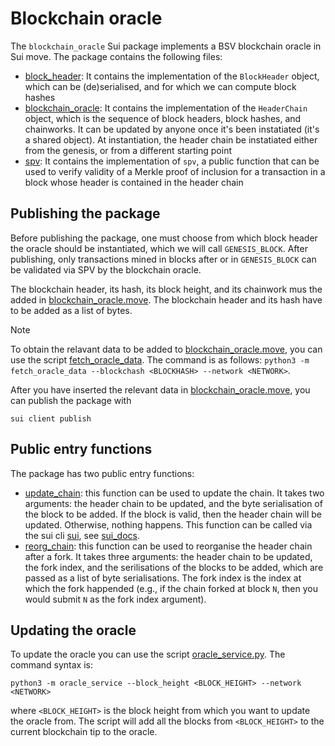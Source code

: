 # Blockchain oracle

The `blockchain_oracle` Sui package implements a BSV blockchain oracle in Sui move.
The package contains the following files:
- [block_header](./sources/block_header.move): It contains the implementation of the `BlockHeader` object, which can be (de)serialised, and for which we can compute block hashes
- [blockchain_oracle](./sources//blockchain_oracle.move): It contains the implementation of the `HeaderChain` object, which is the sequence of block headers, block hashes, and chainworks. It can be updated by anyone once it's been instatiated (it's a shared object). At instantiation, the header chain be instatiated either from the genesis, or from a different starting point
- [spv](./sources/spv.move): It contains the implementation of `spv`, a public function that can be used to verify validity of a Merkle proof of inclusion for a transaction in a block whose header is contained in the header chain

## Publishing the package

Before publishing the package, one must choose from which block header the oracle should be instantiated, which we will call `GENESIS_BLOCK`.
After publishing, only transactions mined in blocks after or in `GENESIS_BLOCK` can be validated via SPV by the blockchain oracle.

The blockchain header, its hash, its block height, and its chainwork mus the added in [blockchain_oracle.move](../move/oracle/sources/blockchain_oracle.move#L12).
The blockchain header and its hash have to be added as a list of bytes.

> [!NOTE]
> To obtain the relavant data to be added to [blockchain_oracle.move](../move/oracle/sources/blockchain_oracle.move#L12), you can use the script [fetch_oracle_data](../cli/bsv/fetch_oracle_data.py). The command is as follows: `python3 -m fetch_oracle_data --blockchash <BLOCKHASH> --network <NETWORK>`.

After you have inserted the relevant data in [blockchain_oracle.move](../move/oracle/sources/blockchain_oracle.move#L12), you can publish the package with

```
sui client publish
```

## Public entry functions

The package has two public entry functions:

- [update_chain](../move/oracle/sources/blockchain_oracle.move#L105): this function can be used to update the chain. It takes two arguments: the header chain to be updated, and the byte serialisation of the block to be added. If the block is valid, then the header chain will be updated. Otherwise, nothing happens. This function can be called via the sui cli [sui](../cli/sui/), see [sui_docs](../docs/sui.md). 
- [reorg_chain](../move/oracle/sources/blockchain_oracle.move#L123): this function can be used to reorganise the header chain after a fork. It takes three arguments: the header chain to be updated, the fork index, and the serilisations of the blocks to be added, which are passed as a list of byte serialisations. The fork index is the index at which the fork happended (e.g., if the chain forked at block `N`, then you would submit `N` as the fork index argument).

## Updating the oracle

To update the oracle you can use the script [oracle_service.py](../cli/bsv/oracle_service.py).
The command syntax is:

```
python3 -m oracle_service --block_height <BLOCK_HEIGHT> --network <NETWORK>
```

where `<BLOCK_HEIGHT>` is the block height from which you want to update the oracle from.
The script will add all the blocks from `<BLOCK_HEIGHT>` to the current blockchain tip to the oracle.
